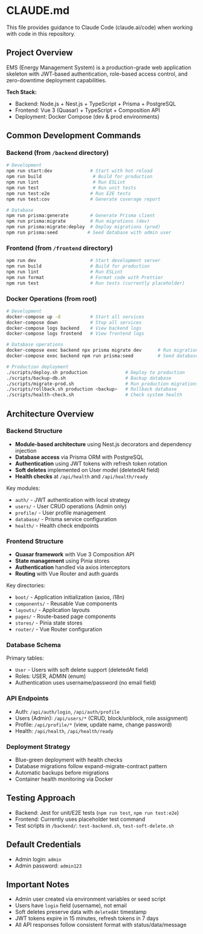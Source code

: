 # CLAUDE.md

This file provides guidance to Claude Code (claude.ai/code) when working with code in this repository.

## Project Overview

EMS (Energy Management System) is a production-grade web application skeleton with JWT-based authentication, role-based access control, and zero-downtime deployment capabilities.

**Tech Stack:**
- Backend: Node.js + Nest.js + TypeScript + Prisma + PostgreSQL
- Frontend: Vue 3 (Quasar) + TypeScript + Composition API
- Deployment: Docker Compose (dev & prod environments)

## Common Development Commands

### Backend (from `/backend` directory)
```bash
# Development
npm run start:dev              # Start with hot reload
npm run build                   # Build for production
npm run lint                    # Run ESLint
npm run test                    # Run unit tests
npm run test:e2e               # Run E2E tests
npm run test:cov               # Generate coverage report

# Database
npm run prisma:generate        # Generate Prisma client
npm run prisma:migrate         # Run migrations (dev)
npm run prisma:migrate:deploy  # Deploy migrations (prod)
npm run prisma:seed           # Seed database with admin user
```

### Frontend (from `/frontend` directory)
```bash
npm run dev                    # Start development server
npm run build                  # Build for production
npm run lint                   # Run ESLint
npm run format                 # Format code with Prettier
npm run test                   # Run tests (currently placeholder)
```

### Docker Operations (from root)
```bash
# Development
docker-compose up -d           # Start all services
docker-compose down            # Stop all services
docker-compose logs backend    # View backend logs
docker-compose logs frontend   # View frontend logs

# Database operations
docker-compose exec backend npx prisma migrate dev      # Run migrations
docker-compose exec backend npm run prisma:seed         # Seed database

# Production deployment
./scripts/deploy.sh production              # Deploy to production
./scripts/backup-db.sh                      # Backup database
./scripts/migrate-prod.sh                   # Run production migrations
./scripts/rollback.sh production <backup>   # Rollback database
./scripts/health-check.sh                   # Check system health
```

## Architecture Overview

### Backend Structure
- **Module-based architecture** using Nest.js decorators and dependency injection
- **Database access** via Prisma ORM with PostgreSQL
- **Authentication** using JWT tokens with refresh token rotation
- **Soft deletes** implemented on User model (deletedAt field)
- **Health checks** at `/api/health` and `/api/health/ready`

Key modules:
- `auth/` - JWT authentication with local strategy
- `users/` - User CRUD operations (Admin only)
- `profile/` - User profile management
- `database/` - Prisma service configuration
- `health/` - Health check endpoints

### Frontend Structure
- **Quasar framework** with Vue 3 Composition API
- **State management** using Pinia stores
- **Authentication** handled via axios interceptors
- **Routing** with Vue Router and auth guards

Key directories:
- `boot/` - Application initialization (axios, i18n)
- `components/` - Reusable Vue components
- `layouts/` - Application layouts
- `pages/` - Route-based page components
- `stores/` - Pinia state stores
- `router/` - Vue Router configuration

### Database Schema
Primary tables:
- `User` - Users with soft delete support (deletedAt field)
- Roles: USER, ADMIN (enum)
- Authentication uses username/password (no email field)

### API Endpoints
- Auth: `/api/auth/login`, `/api/auth/profile`
- Users (Admin): `/api/users/*` (CRUD, block/unblock, role assignment)
- Profile: `/api/profile/*` (view, update name, change password)
- Health: `/api/health`, `/api/health/ready`

### Deployment Strategy
- Blue-green deployment with health checks
- Database migrations follow expand-migrate-contract pattern
- Automatic backups before migrations
- Container health monitoring via Docker

## Testing Approach
- Backend: Jest for unit/E2E tests (`npm run test`, `npm run test:e2e`)
- Frontend: Currently uses placeholder test command
- Test scripts in `/backend/`: `test-backend.sh`, `test-soft-delete.sh`

## Default Credentials
- Admin login: `admin`
- Admin password: `admin123`

## Important Notes
- Admin user created via environment variables or seed script
- Users have `login` field (username), not email
- Soft deletes preserve data with `deletedAt` timestamp
- JWT tokens expire in 15 minutes, refresh tokens in 7 days
- All API responses follow consistent format with status/data/message
